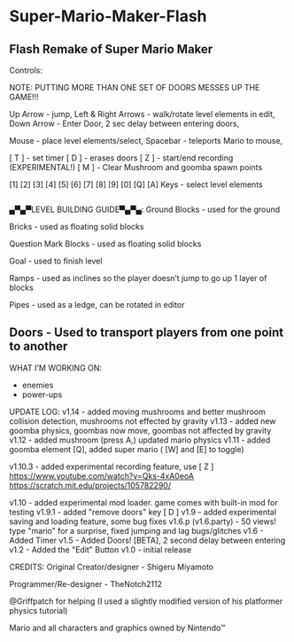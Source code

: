 # Super-Mario-Maker-Flash
Flash Remake of Super Mario Maker
----------------------------------------------
Controls:

NOTE: PUTTING MORE THAN ONE SET OF DOORS MESSES UP THE GAME!!!

Up Arrow - jump, 
Left & Right Arrows - walk/rotate level elements in edit, 
Down Arrow - Enter Door, 2 sec delay between entering doors, 

Mouse - place level elements/select, 
Spacebar - teleports Mario to mouse,

[ T ] - set timer 
[ D ] - erases doors
[ Z ] - start/end recording (EXPERIMENTAL!)
[ M ] - Clear Mushroom and goomba spawn points

[1] [2] [3] [4] [5] [6] [7] [8] [9] [0] [Q] [A] Keys - select level elements

~~~~~~~~~~~~~~~~~~~~~~~~~~~~~~~~~~~~~~~~~~~~~~~~~~
~~~~~~~~~~~~~~~~~~~~~~~~~~~~~~~~~~~~~~~~~~~~~~~~~~
▄▀▄▀LEVEL BUILDING GUIDE▀▄▀▄:
Ground Blocks - used for the ground

Bricks - used as floating solid blocks

Question Mark Blocks - used as floating solid blocks

Goal - used to finish level

Ramps - used as inclines so the player doesn’t jump to go up 1 layer of blocks

Pipes - used as a ledge, can be rotated in editor

Doors - Used to transport players from one point to another
-------------------------------------------------------------------------------
WHAT I'M WORKING ON:
- enemies
- power-ups

UPDATE LOG:
v1.14 - added moving mushrooms and better mushroom collision detection, mushrooms not effected by gravity
v1.13 - added new goomba physics, goombas now move, goombas not affected by gravity
v1.12 - added mushroom (press A,) updated mario physics
v1.11 - added goomba element [Q], added super mario ( [W] and [E] to toggle)

v1.10.3 - added experimental recording feature, use [ Z ]
https://www.youtube.com/watch?v=Qks-4xA0eoA
https://scratch.mit.edu/projects/105782290/

v1.10 - added experimental mod loader. game comes with built-in mod for testing
v1.9.1 - added "remove doors" key [ D ]
v1.9 - added experimental saving and loading feature, some bug fixes
v1.6.p (v1.6.party) - 50 views! type "mario" for a surprise, fixed jumping and lag bugs/glitches
v1.6 - Added Timer
v1.5 - Added Doors! [BETA], 2 second delay between entering
v1.2 - Added the "Edit" Button
v1.0 - initial release

CREDITS:
Original Creator/designer - Shigeru Miyamoto

Programmer/Re-designer - TheNotch2112

@Griffpatch for helping (I used a slightly modified version of his platformer physics tutorial)

Mario and all characters and graphics owned by Nintendo™ 
